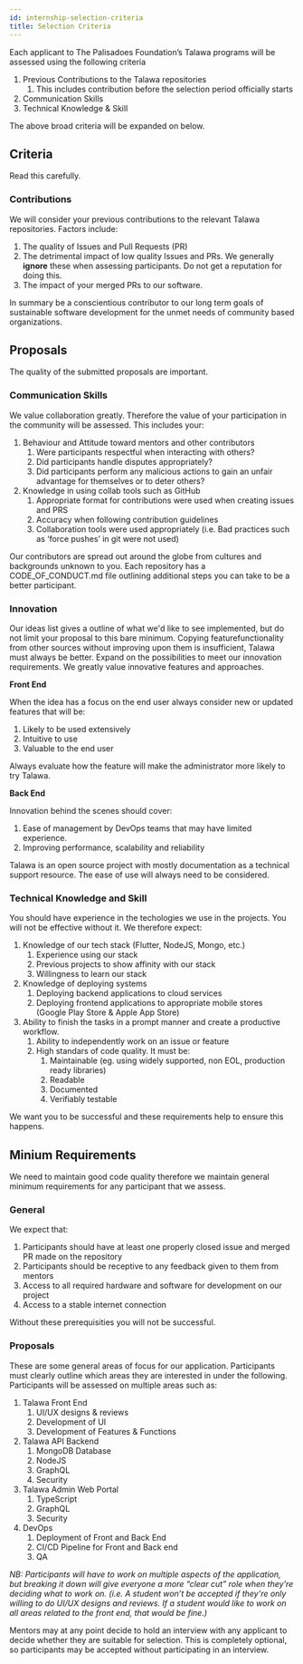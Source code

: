 ```yaml
---
id: internship-selection-criteria
title: Selection Criteria
---
```



Each applicant to The Palisadoes Foundation’s Talawa programs will be assessed using the following criteria

1. Previous Contributions to the Talawa repositories
    1. This includes contribution before the selection period officially starts
2. Communication Skills
3. Technical Knowledge & Skill

The above broad criteria will be expanded on below.

## Criteria

Read this carefully.

### Contributions

We will consider your previous contributions to the relevant Talawa repositories. Factors include:

 1. The quality of Issues and Pull Requests (PR)
 2. The detrimental impact of low quality Issues and PRs. We generally **ignore** these when assessing participants. Do not get a reputation for doing this.
 3. The impact of your merged PRs to our software.

In summary be a conscientious contributor to our long term goals of sustainable software development for the unmet needs of community based organizations.

## Proposals

The quality of the submitted proposals are important.

### Communication Skills

We value collaboration greatly. Therefore the value of your participation in the community will be assessed. This includes your:
 1. Behaviour and Attitude toward mentors and other contributors
     1. Were participants respectful when interacting with others?
     2. Did participants handle disputes appropriately?
     3. Did participants perform any malicious actions to gain an unfair advantage for themselves or to deter others?
 2. Knowledge in using collab tools such as GitHub
     1. Appropriate format for contributions were used when creating issues and PRS
     2. Accuracy when following contribution guidelines
     3. Collaboration tools were used appropriately (i.e. Bad practices such as ‘force pushes’ in git were not used)

Our contributors are spread out around the globe from cultures and backgrounds unknown to you. Each repository has a CODE_OF_CONDUCT.md file outlining additional steps you can take to be a better participant.

### Innovation

Our ideas list gives a outline of what we'd like to see implemented, but do not limit your proposal to this bare minimum. Copying featurefunctionality from other sources without improving upon them is insufficient, Talawa must always be better. Expand on the possibilities to meet our innovation requirements. We greatly value innovative features and approaches.

**Front End**

When the idea has a focus on the end user always consider new or updated features that will be:

1. Likely to be used extensively
1. Intuitive to use
1. Valuable to the end user

Always evaluate how the feature will make the administrator more likely to try Talawa.

**Back End**

Innovation behind the scenes should cover:

1. Ease of management by DevOps teams that may have limited experience.
1. Improving performance, scalability and reliability

Talawa is an open source project with mostly documentation as a technical support resource. The ease of use will always need to be considered.

### Technical Knowledge and Skill

You should have experience in the techologies we use in the projects. You will not be effective without it. We therefore expect:

 1. Knowledge of our tech stack (Flutter, NodeJS, Mongo, etc.)
     1. Experience using our stack
     2. Previous projects to show affinity with our stack
     3. Willingness to learn our stack
 2. Knowledge of deploying systems
     1. Deploying backend applications to cloud services
     2. Deploying frontend applications to appropriate mobile stores (Google Play Store & Apple App Store)
 3. Ability to finish the tasks in a prompt manner and create a productive workflow.
     1. Ability to independently work on an issue or feature
     2. High standars of code quality. It must be:
         1. Maintainable (eg. using widely supported, non EOL, production ready libraries)
         2. Readable
         3. Documented
         4. Verifiably testable

We want you to be successful and these requirements help to ensure this happens.

## Minium Requirements

We need to maintain good code quality therefore we maintain general minimum requirements for any participant that we assess.

### General 

We expect that:
1. Participants should have at least one properly closed issue and merged PR made on the repository
2. Participants should be receptive to any feedback given to them from mentors
3. Access to all required hardware and software for development on our project
4. Access to a stable internet connection

Without these prerequisities you will not be successful.

### Proposals

These are some general areas of focus for our application. Participants must clearly outline which areas they are interested in under the following. Participants will be assessed on multiple areas such as:

1. Talawa Front End
    1. UI/UX designs & reviews
    2. Development of UI
    3. Development of Features & Functions
2. Talawa API Backend
    1. MongoDB Database
    2. NodeJS
    3. GraphQL
    4. Security
3. Talawa Admin Web Portal
    1. TypeScript
    2. GraphQL
    3. Security
4. DevOps
    1. Deployment of Front and Back End
    2. CI/CD Pipeline for Front and Back end
    3. QA

_NB: Participants will have to work on multiple aspects of the application, but breaking it down will give everyone a more “clear cut” role when they’re deciding what to work on. (i.e. A student won’t be accepted if they're only willing to do UI/UX designs and reviews. If a student would like to work on all areas related to the front end, that would be fine.)_

Mentors may at any point decide to hold an interview with any applicant to decide whether they are suitable for selection. This is completely optional, so participants may be accepted without participating in an interview.
